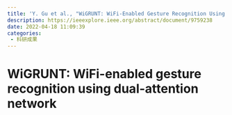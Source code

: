 ```yaml
---
title: 'Y. Gu et al., "WiGRUNT: WiFi-Enabled Gesture Recognition Using Dual-Attention Network," in IEEE Transactions on Human-Machine Systems, vol. 52, no. 4, pp. 736-746, Aug. 2022, doi: 10.1109/THMS.2022.3163189.'
description: https://ieeexplore.ieee.org/abstract/document/9759238
date: 2022-04-18 11:09:39
categories:
 - 科研成果
---
```

# WiGRUNT: WiFi-enabled gesture recognition using dual-attention network
